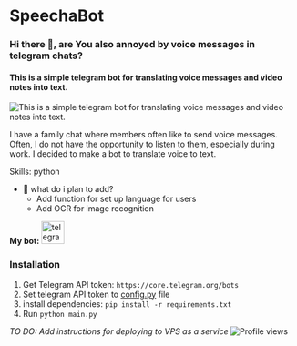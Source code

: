 # SpeechaBot
### Hi there 👋, are You also annoyed by voice messages in telegram chats?
#### This is a simple telegram bot for translating voice messages and video notes into text.
![This is a simple telegram bot for translating voice messages and video notes into text.](https://github.com/petrovps/SpeechaBot/blob/main/SpeechaBotLogo.jpg)

I have a family chat where members often like to send voice messages. Often, I do not have the opportunity to listen to them, especially during work. I decided to make a bot to translate voice to text. 

Skills: python

- 🔭 what do i plan to add?
  -   Add function for set up language for users      
  -   Add OCR for image recognition 



**My bot:** [<img src='https://cdn.jsdelivr.net/npm/simple-icons@3.0.1/icons/telegram.svg' alt='telegram' height='40'>](https://t.me/SpeechaBot)  

### Installation
1. Get Telegram API token: `https://core.telegram.org/bots`
2. Set telegram API token to  [config.py](/SpeechaBot/config.py) file
3. install dependencies: `pip install -r requirements.txt`
4. Run `python main.py`

*TO DO: Add instructions for deploying to VPS as a service*
![Profile views](https://gpvc.arturio.dev/petrovps)  
